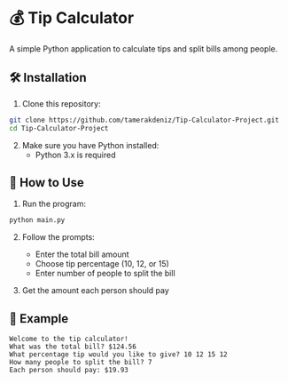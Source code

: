 # 💰 Tip Calculator

A simple Python application to calculate tips and split bills among people.

## 🛠️ Installation

1. Clone this repository:

```bash
git clone https://github.com/tamerakdeniz/Tip-Calculator-Project.git
cd Tip-Calculator-Project
```

2. Make sure you have Python installed:
   - Python 3.x is required

## 🚀 How to Use

1. Run the program:

```bash
python main.py
```

2. Follow the prompts:

   - Enter the total bill amount
   - Choose tip percentage (10, 12, or 15)
   - Enter number of people to split the bill

3. Get the amount each person should pay

## 📝 Example

```
Welcome to the tip calculator!
What was the total bill? $124.56
What percentage tip would you like to give? 10 12 15 12
How many people to split the bill? 7
Each person should pay: $19.93
```
